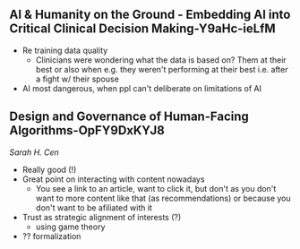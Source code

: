 ## AI & Humanity on the Ground - Embedding AI into Critical Clinical Decision Making-Y9aHc-ieLfM
- Re training data quality
	- Clinicians were wondering what the data is based on? Them at their best or also when e.g. they weren't performing at their best i.e. after a fight w/ their spouse
- AI most dangerous, when ppl can't deliberate on limitations of AI

## Design and Governance of Human-Facing Algorithms-OpFY9DxKYJ8
*Sarah H. Cen*
- Really good (!)
- Great point on interacting with content nowadays
	- You see a link to an article, want to click it, but don't as you don't want to more content like that (as recommendations) or because you don't want to be afiliated with it
- Trust as strategic alignment of interests (?)
	- using game theory
- ?? formalization
